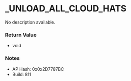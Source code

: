 # _UNLOAD_ALL_CLOUD_HATS

No description available.

### Return Value
* void

### Notes
* AP Hash: 0x0x2D7787BC
* Build: 811

